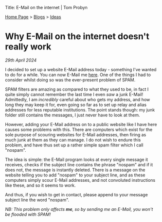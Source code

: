 Title: E-Mail on the internet | Tom Probyn

[Home Page](https://tomprobyn.uk) > [Blogs](https://tomprobyn.uk/blogs) > [Ideas](https://tomprobyn.uk/blogs/ideas)

# Why E-Mail on the internet doesn't really work
*29th April 2024*

I decided to set up a website E-Mail address today - something I've wanted to do for a while. You can now E-Mail me [here](https://tomprobyn.uk/email.html). One of the things I had to consider whilst doing so was the ever-present problem of SPAM.

SPAM filters are amazing as compared to what they used to be, in fact I quite simply cannot remember the last time I even *saw* a junk E-Mail! Admittedly, I am *incredibly* careful about who gets my address, and how long they may keep it for, even going so far as to set up relay and alias addresses for less reputable institutions. The point stands though: my junk folder still contains the messages, I just never have to look at them. 

However, adding your E-Mail address on to a public website like I have here causes some problems with this. There are computers which exist for the sole purpose of scouring websites for E-Mail addresses, then firing as much junk at them as they can manage. I do not wish to endure this problem, and have thus set up a rather simple spam filter which I call "nospam".

The idea is simple: the E-Mail program looks at every single message it receives, checks if the subject line contains the phrase "nospam" and if it does not, the message is instantly deleted. There is a message on the website telling you to add "nospam" to your subject line, and as these computers simply scour E-Mail addresses, and not convoluted instructions like these, and so it seems to work.

And thus, if you wish to get in contact, please append to your message subject line the word "nospam".

*NB: This problem only affects **me**, so by sending me an E-Mail, you won't be flooded with SPAM!*
